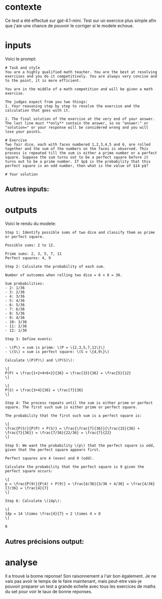 # contexte
Ce test a été effectué sur gpt-4.1-mini.
Test sur un exercice plus simple afin que j'aie une chance de pouvoir le corriger si le modele echoue.

# inputs
Voici le prompt:

```text
# Task and style
You are a highly qualified math teacher. You are the best at resolving exercises and you do it competitively. You are always very concise and to the point, it is more efficient.

You are in the middle of a math competition and will be given a math exercise.

The judges expect from you two things:
1. Your reasoning step by step to resolve the exercise and the calculation that goes with it.

2. The final solution of the exercise at the very end of your answer. The last line must **only** contain the answer, so no "answer:" or "solution=" or your response will be considered wrong and you will lose your points.

# Exercise
Two fair dice, each with faces numbered 1,2,3,4,5 and 6, are rolled together and the sum of the numbers on the faces is observed. This process is repeated till the sum is either a prime number or a perfect square. Suppose the sum turns out to be a perfect square before it turns out to be a prime number. If $p$ is the probability that this perfect square is an odd number, then what is the value of $14 p$?

# Your solution

```

Autres inputs:
-

# outputs
Voici le rendu du modele:

```text
Step 1: Identify possible sums of two dice and classify them as prime or perfect square.

Possible sums: 2 to 12.

Prime sums: 2, 3, 5, 7, 11  
Perfect squares: 4, 9

Step 2: Calculate the probability of each sum.

Number of outcomes when rolling two dice = 6 × 6 = 36.

Sum probabilities:  
- 2: 1/36  
- 3: 2/36  
- 4: 3/36  
- 5: 4/36  
- 6: 5/36  
- 7: 6/36  
- 8: 5/36  
- 9: 4/36  
- 10: 3/36  
- 11: 2/36  
- 12: 1/36

Step 3: Define events:

- \(P\) = sum is prime: \(P = \{2,3,5,7,11\}\)  
- \(S\) = sum is perfect square: \(S = \{4,9\}\)

Calculate \(P(P)\) and \(P(S)\):

\[
P(P) = \frac{1+2+4+6+2}{36} = \frac{15}{36} = \frac{5}{12}
\]

\[
P(S) = \frac{3+4}{36} = \frac{7}{36}
\]

Step 4: The process repeats until the sum is either prime or perfect square. The first such sum is either prime or perfect square.

The probability that the first such sum is a perfect square is:

\[
\frac{P(S)}{P(P) + P(S)} = \frac{\frac{7}{36}}{\frac{15}{36} + \frac{7}{36}} = \frac{7/36}{22/36} = \frac{7}{22}
\]

Step 5: We want the probability \(p\) that the perfect square is odd, given that the perfect square appears first.

Perfect squares are 4 (even) and 9 (odd).

Calculate the probability that the perfect square is 9 given the perfect square occurs:

\[
p = \frac{P(9)}{P(4) + P(9)} = \frac{4/36}{3/36 + 4/36} = \frac{4/36}{7/36} = \frac{4}{7}
\]

Step 6: Calculate \(14p\):

\[
14p = 14 \times \frac{4}{7} = 2 \times 4 = 8
\]

8
```

Autres précisions output:
-

# analyse
Il a trouvé la bonne reponse! Son raisonnement a l'air bon également. Je ne vais pas avoir le temps de le faire maintenant, mais peut-etre vais-je pouvoir preparer un test a grande echelle avec tous les exercices de maths du set pour voir le taux de bonne reponses.